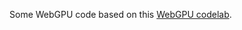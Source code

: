 Some WebGPU code based on this [WebGPU codelab](https://codelabs.developers.google.com/your-first-webgpu-app#0).